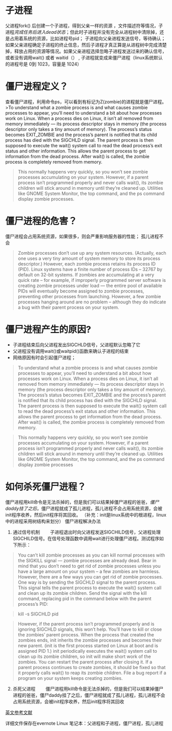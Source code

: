 # 子进程
父进程fork() 后创建一个子进程，得到父亲一样的资源 ，文件描述符等情况，子进程*完成任务后进入dead状态*；但此时子进程并没有完全从进程树中清除掉，还是占用着系统的资源，比如进程号pid； 子进程向父亲进程发送信号，等待确认；如果父亲进程确定子进程的终止信息，然后子进程才真正算是从进程树中完成清楚掉，释放占用的资源等情况。如果父亲进程选择忽略子进程发送过来的确认信号，或者没有调用wait() 或者 waitid（） , 子进程就变成来僵尸进程（linux系统默认的进程号是 0到 1023，容量是 1024） 
# 僵尸进程定义？
查看僵尸进程，利用命令ps，可以看到有标记为Z(zombie)的进程就是僵尸进程。
     >To understand what a zombie process is and what causes zombie processes to appear, you’ll need to understand a bit about how processes work on Linux.
     When a process dies on Linux, it isn’t all removed from memory immediately — its process descriptor stays in memory (the process descriptor only takes a tiny amount of memory). The process’s status becomes EXIT_ZOMBIE and the process’s parent is notified that its child process has died with the SIGCHLD signal. The parent process is then supposed to execute the wait() system call to read the dead process’s exit status and other information. This allows the parent process to get information from the dead process. After wait() is called, the zombie process is completely removed from memory.

>This normally happens very quickly, so you won’t see zombie processes accumulating on your system. However, if a parent process isn’t programmed properly and never calls wait(), its zombie children will stick around in memory until they’re cleaned up.
Utilities like GNOME System Monitor, the top command, and the ps command display zombie processes.



# 僵尸进程的危害？
僵尸进程会占用系统资源，如果很多，则会严重影响服务器的性能；
孤儿进程不会
>Zombie processes don’t use up any system resources. (Actually, each one uses a very tiny amount of system memory to store its process descriptor.) However, each zombie process retains its process ID (PID). Linux systems have a finite number of process IDs – 32767 by default on 32-bit systems. If zombies are accumulating at a very quick rate – for example, if improperly programmed server software is creating zombie processes under load — the entire pool of available PIDs will eventually become assigned to zombie processes, preventing other processes from launching.
However, a few zombie processes hanging around are no problem – although they do indicate a bug with their parent process on your system.
# 僵尸进程产生的原因?

- 子进程结束后向父进程发出SIGCHLD信号，父进程默认忽略了它
- 父进程没有调用wait()或waitpid()函数来确认子进程的结束
- 网络原因有时会引起僵尸进程；
>To understand what a zombie process is and what causes zombie processes to appear, you’ll need to understand a bit about how processes work on Linux.
            When a process dies on Linux, it isn’t all removed from memory immediately — its process descriptor stays in memory (the process descriptor only takes a tiny amount of memory). The process’s status becomes EXIT_ZOMBIE and the process’s parent is notified that its child process has died with the SIGCHLD signal. The parent process is then supposed to execute the wait() system call to read the dead process’s exit status and other information. This allows the parent process to get information from the dead process. After wait() is called, the zombie process is completely removed from memory.

>This normally happens very quickly, so you won’t see zombie processes accumulating on your system. However, if a parent process isn’t programmed properly and never calls wait(), its zombie children will stick around in memory until they’re cleaned up.
Utilities like GNOME System Monitor, the top command, and the ps command display zombie processes
# 如何杀死僵尸进程？
僵尸进程用kill命令是无法杀掉的，但是我们可以结果掉僵尸进程的爸爸，*僵尸daddy挂了之后*，僵尸进程就成了孤儿进程，孤儿进程不会占用系统资源，会被init程序收养，然后init程序将其回收。
（补充：init是linux系统中的根进程，linux中的进程采用树结构来划分）
僵尸进程解决办法
1. 通过信号机制
　　子进程退出时向父进程发送SIGCHILD信号，父进程处理SIGCHILD信号。在信号处理函数中调用wait进行处理僵尸进程。测试程序如下所示：

>You can’t kill zombie processes as you can kill normal processes with the SIGKILL signal — zombie processes are already dead. Bear in mind that you don’t need to get rid of zombie processes unless you have a large amount on your system – a few zombies are harmless. However, there are a few ways you can get rid of zombie processes.
One way is by sending the SIGCHLD signal to the parent process. This signal tells the parent process to execute the wait() system call and clean up its zombie children. Send the signal with the kill command, replacing pid in the command below with the parent process’s PID:

>kill -s SIGCHLD pid

>However, if the parent process isn’t programmed properly and is ignoring SIGCHLD signals, this won’t help. You’ll have to kill or close the zombies’ parent process. When the process that created the zombies ends, init inherits the zombie processes and becomes their new parent. (init is the first process started on Linux at boot and is assigned PID 1.) init periodically executes the wait() system call to clean up its zombie children, so init will make short work of the zombies. You can restart the parent process after closing it.
If a parent process continues to create zombies, it should be fixed so that it properly calls wait() to reap its zombie children. File a bug report if a program on your system keeps creating zombies.
2. 杀死父进程
　　僵尸进程用kill命令是无法杀掉的，但是我们可以结果掉僵尸进程的爸爸，僵尸daddy挂了之后，僵尸进程就成了孤儿进程，孤儿进程不会占用系统资源，会被init程序收养，然后init程序将其回收

[英文参考文献](https://www.howtogeek.com/119815/htg-explains-what-is-a-zombie-process-on-linux/)

详细文件保存在evernote Linux 笔记本：父进程和子进程，僵尸进程，孤儿进程
